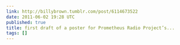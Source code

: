 ```yaml
---
link: http://billybrown.tumblr.com/post/6114673522
date: 2011-06-02 19:28 UTC
published: true
title: first draft of a poster for Prometheus Radio Project’s...
tags: []
---
```



